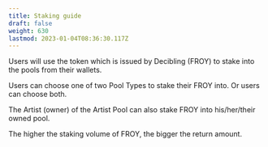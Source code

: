 ```yaml
---
title: Staking guide
draft: false
weight: 630
lastmod: 2023-01-04T08:36:30.117Z
---
```


Users will use the token which is issued by Decibling (FROY) to stake into the pools from their wallets.

Users can choose one of two Pool Types to stake their FROY into. Or users can choose both.

The Artist (owner) of the Artist Pool can also stake FROY into his/her/their owned pool.

The higher the staking volume of FROY, the bigger the return amount.